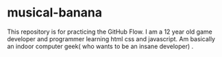 # musical-banana
This repository is for practicing the GitHub Flow.
I am a 12 year old game developer and programmer
learning html css and javascript.
Am basically an indoor computer geek( who wants to be an insane developer) .
